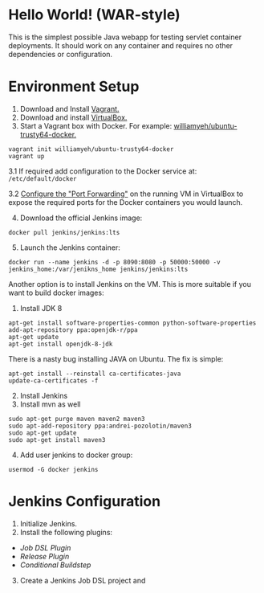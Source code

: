Hello World! (WAR-style)
===============

This is the simplest possible Java webapp for testing servlet container deployments.  It should work on any container and requires no other dependencies or configuration.

Environment Setup
===============
1. Download and Install [Vagrant.](https://www.vagrantup.com/downloads.html)
2. Download and install [VirtualBox.](https://www.virtualbox.org/wiki/Downloads)
3. Start a Vagrant box with Docker. For example: [williamyeh/ubuntu-trusty64-docker.](https://app.vagrantup.com/williamyeh/boxes/ubuntu-trusty64-docker)
  ```
  vagrant init williamyeh/ubuntu-trusty64-docker
  vagrant up
  ```
  3.1 If required add configuration to the Docker service at: ```/etc/default/docker```

  3.2 [Configure the "Port Forwarding"](http://www.jhipster.tech/tips/020_tip_using_docker_containers_as_localhost_on_mac_and_windows.html) on the running VM in VirtualBox to expose the required ports for the Docker containers you would launch.

4. Download the official Jenkins image:
  ```
  docker pull jenkins/jenkins:lts
  ```
5. Launch the Jenkins container:
  ```
  docker run --name jenkins -d -p 8090:8080 -p 50000:50000 -v jenkins_home:/var/jenikns_home jenkins/jenkins:lts
  ```
Another option is to install Jenkins on the VM. This is more suitable if you want to build docker images:

1. Install JDK 8
```
apt-get install software-properties-common python-software-properties
add-apt-repository ppa:openjdk-r/ppa
apt-get update
apt-get install openjdk-8-jdk
```

There is a nasty bug installing JAVA on Ubuntu.
The fix is simple:

```
apt-get install --reinstall ca-certificates-java
update-ca-certificates -f
```

2. Install Jenkins
3. Install mvn as well
```
sudo apt-get purge maven maven2 maven3
sudo apt-add-repository ppa:andrei-pozolotin/maven3
sudo apt-get update
sudo apt-get install maven3
```
4. Add user jenkins to docker group:
```
usermod -G docker jenkins
```


Jenkins Configuration
===============
1. Initialize Jenkins.
2. Install the following plugins:
  - _Job DSL Plugin_
  - _Release Plugin_
  - _Conditional Buildstep_
3. Create a Jenkins Job DSL project and
